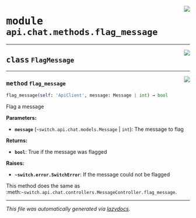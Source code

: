 <!-- markdownlint-disable -->

<a href="../../../src/switch/api/chat/methods/flag_message.py#L0"><img align="right" src="https://img.shields.io/badge/-source-cccccc?style=flat-square"/></a>

# <kbd>module</kbd> `api.chat.methods.flag_message`






---

<a href="../../../src/switch/api/chat/methods/flag_message.py#L6"><img align="right" src="https://img.shields.io/badge/-source-cccccc?style=flat-square"/></a>

## <kbd>class</kbd> `FlagMessage`







---

<a href="../../../src/switch/api/chat/methods/flag_message.py#L7"><img align="right" src="https://img.shields.io/badge/-source-cccccc?style=flat-square"/></a>

### <kbd>method</kbd> `flag_message`

```python
flag_message(self: 'ApiClient', message: Message | int) → bool
```

Flag a message 



**Parameters:**
 
 - <b>`message`</b> (``~switch.api.chat.models.Message`` | ``int``):  The message to flag 



**Returns:**
 
 - <b>```bool```</b>:  True if the message was flagged 



**Raises:**
 
 - <b>```~switch.error.SwitchError```</b>:  If the message could not be flagged 

This method does the same as :meth:`~switch.api.chat.controllers.MessageController.flag_message`. 




---

_This file was automatically generated via [lazydocs](https://github.com/ml-tooling/lazydocs)._
